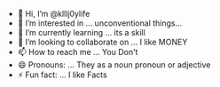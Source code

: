 - 👋 Hi, I’m @klllj0ylife
- 👀 I’m interested in ...
unconventional things... 
- 🌱 I’m currently learning ...
its a skill
- 💞️ I’m looking to collaborate on ...
I like MONEY
- 📫 How to reach me ...
You Don't
- 😄 Pronouns: ...
They as a noun pronoun or adjective
- ⚡ Fun fact: ...
I like Facts

<!---
klllj0ylife/klllj0ylife is a ✨ special ✨ repository because its `README.md` (this file) appears on your GitHub profile.
You can click the Preview link to take a look at your changes.
--->

